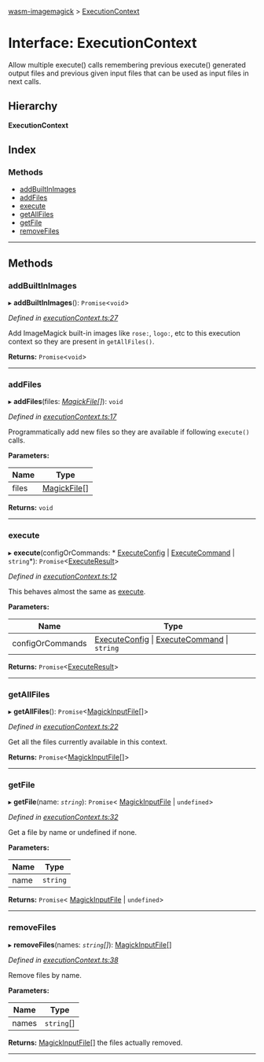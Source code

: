 [wasm-imagemagick](../README.md) > [ExecutionContext](../interfaces/executioncontext.md)

# Interface: ExecutionContext

Allow multiple execute() calls remembering previous execute() generated output files and previous given input files that can be used as input files in next calls.

## Hierarchy

**ExecutionContext**

## Index

### Methods

* [addBuiltInImages](executioncontext.md#addbuiltinimages)
* [addFiles](executioncontext.md#addfiles)
* [execute](executioncontext.md#execute)
* [getAllFiles](executioncontext.md#getallfiles)
* [getFile](executioncontext.md#getfile)
* [removeFiles](executioncontext.md#removefiles)

---

## Methods

<a id="addbuiltinimages"></a>

###  addBuiltInImages

▸ **addBuiltInImages**(): `Promise`<`void`>

*Defined in [executionContext.ts:27](https://github.com/KnicKnic/WASM-ImageMagick/blob/7684a1c/src/executionContext.ts#L27)*

Add ImageMagick built-in images like `rose:`, `logo:`, etc to this execution context so they are present in `getAllFiles()`.

**Returns:** `Promise`<`void`>

___
<a id="addfiles"></a>

###  addFiles

▸ **addFiles**(files: *[MagickFile](magickfile.md)[]*): `void`

*Defined in [executionContext.ts:17](https://github.com/KnicKnic/WASM-ImageMagick/blob/7684a1c/src/executionContext.ts#L17)*

Programmatically add new files so they are available if following `execute()` calls.

**Parameters:**

| Name | Type |
| ------ | ------ |
| files | [MagickFile](magickfile.md)[] |

**Returns:** `void`

___
<a id="execute"></a>

###  execute

▸ **execute**(configOrCommands: * [ExecuteConfig](executeconfig.md) &#124; [ExecuteCommand](../#executecommand) &#124; `string`*): `Promise`<[ExecuteResult](executeresult.md)>

*Defined in [executionContext.ts:12](https://github.com/KnicKnic/WASM-ImageMagick/blob/7684a1c/src/executionContext.ts#L12)*

This behaves almost the same as [execute](executioncontext.md#execute).

**Parameters:**

| Name | Type |
| ------ | ------ |
| configOrCommands |  [ExecuteConfig](executeconfig.md) &#124; [ExecuteCommand](../#executecommand) &#124; `string`|

**Returns:** `Promise`<[ExecuteResult](executeresult.md)>

___
<a id="getallfiles"></a>

###  getAllFiles

▸ **getAllFiles**(): `Promise`<[MagickInputFile](magickinputfile.md)[]>

*Defined in [executionContext.ts:22](https://github.com/KnicKnic/WASM-ImageMagick/blob/7684a1c/src/executionContext.ts#L22)*

Get all the files currently available in this context.

**Returns:** `Promise`<[MagickInputFile](magickinputfile.md)[]>

___
<a id="getfile"></a>

###  getFile

▸ **getFile**(name: *`string`*): `Promise`< [MagickInputFile](magickinputfile.md) &#124; `undefined`>

*Defined in [executionContext.ts:32](https://github.com/KnicKnic/WASM-ImageMagick/blob/7684a1c/src/executionContext.ts#L32)*

Get a file by name or undefined if none.

**Parameters:**

| Name | Type |
| ------ | ------ |
| name | `string` |

**Returns:** `Promise`< [MagickInputFile](magickinputfile.md) &#124; `undefined`>

___
<a id="removefiles"></a>

###  removeFiles

▸ **removeFiles**(names: *`string`[]*): [MagickInputFile](magickinputfile.md)[]

*Defined in [executionContext.ts:38](https://github.com/KnicKnic/WASM-ImageMagick/blob/7684a1c/src/executionContext.ts#L38)*

Remove files by name.

**Parameters:**

| Name | Type |
| ------ | ------ |
| names | `string`[] |

**Returns:** [MagickInputFile](magickinputfile.md)[]
the files actually removed.

___

